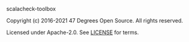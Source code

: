 [comment]: <> (Don't edit this file!)
[comment]: <> (It is automatically updated after every release of https://github.com/47degrees/.github)
[comment]: <> (If you want to suggest a change, please open a PR or issue in that repository)

scalacheck-toolbox

Copyright (c) 2016-2021 47 Degrees Open Source. All rights reserved.

Licensed under Apache-2.0. See [LICENSE](LICENSE.md) for terms.